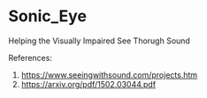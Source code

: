 # Sonic_Eye
Helping the Visually Impaired See Thorugh Sound

References:

1. https://www.seeingwithsound.com/projects.htm
2. https://arxiv.org/pdf/1502.03044.pdf

